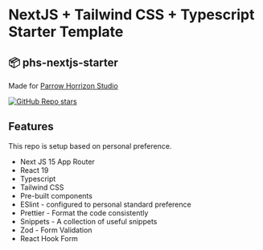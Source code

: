 # NextJS + Tailwind CSS + Typescript Starter Template

## 📦 phs-nextjs-starter

Made for [Parrow Horrizon Studio](https://parrowhorrizonstudio.com)

[![GitHub Repo stars](https://img.shields.io/github/stars/theodorusclarence/ts-nextjs-tailwind-starter)](https://github.com/Rowee13/phs-nextjs-starter/stargazers)

## Features

This repo is setup based on personal preference.

- Next JS 15 App Router
- React 19
- Typescript
- Tailwind CSS
- Pre-built components
- ESlint - configured to personal standard preference
- Prettier - Format the code consistently
- Snippets - A collection of useful snippets
- Zod - Form Validation
- React Hook Form
